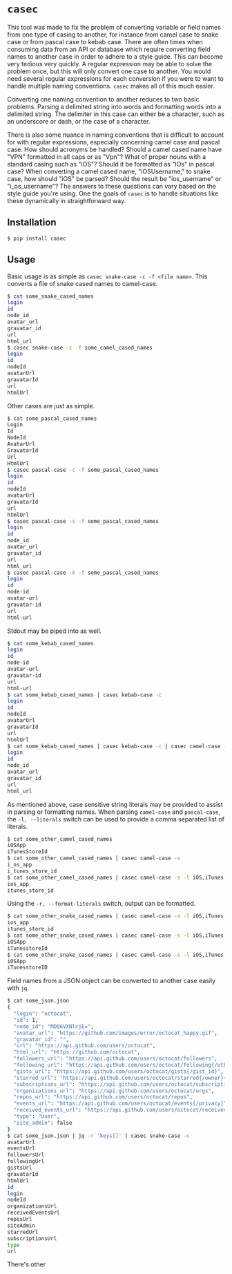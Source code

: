 # `casec`

This tool was made to fix the problem of converting variable or field names from one
type of casing to another, for instance from camel case to snake case or from pascal
case to kebab case. There are often times when consuming data from an API or database
which require converting field names to another case in order to adhere to a style guide.
This can become very tedious very quickly. A regular expression may be able to solve the
problem once, but this will only convert one case to another. You would need several
regular expressions for each conversion if you were to want to handle multiple naming
conventions. `casec` makes all of this much easier. 

Converting one naming convention to another reduces to two basic problems. Parsing a 
delimited string into words and formatting words into a delimited string. The delimiter
in this case can either be a character, such as an underscore or dash, or the case of
a character.
   
There is also some nuance in naming conventions that is difficult to account for
with regular expressions, especially concerning camel case and pascal case. How should 
acronyms be handled? Should a camel cased name have "VPN" formatted in all caps or as "Vpn"? 
What of proper nouns with a standard casing such as "iOS"? Should it be formatted as "IOs"
in pascal case? When converting a camel cased name, "iOSUsername," to snake case, how should
"iOS" be parsed? Should the result be "ios_username" or "i_os_username"? The answers to these
questions can vary based on the style guide you're using. One the goals of `casec` is  to
handle situations like these dynamically in straightforward way. 


## Installation

```
$ pip install casec
```

## Usage

Basic usage is as simple as `casec snake-case -c -f <file name>`. This converts a file of
snake cased names to camel-case.

```bash
$ cat some_snake_cased_names
login
id
node_id
avatar_url
gravatar_id
url
html_url
$ casec snake-case -c -f some_camel_cased_names
login
id
nodeId
avatarUrl
gravatarId
url
htmlUrl
```

Other cases are just as simple.

```bash
$ cat some_pascal_cased_names
Login
Id
NodeId
AvatarUrl
GravatarId
Url
HtmlUrl
$ casec pascal-case -c -f some_pascal_cased_names
login
id
nodeId
avatarUrl
gravatarId
url
htmlUrl
$ casec pascal-case -s -f some_pascal_cased_names
login
id
node_id
avatar_url
gravatar_id
url
html_url
$ casec pascal-case -k -f some_pascal_cased_names
login
id
node-id
avatar-url
gravatar-id
url
html-url
```

Stdout may be piped into as well.

```bash
$ cat some_kebab_cased_names
login
id
node-id
avatar-url
gravatar-id
url
html-url
$ cat some_kebab_cased_names | casec kebab-case -c
login
id
nodeId
avatarUrl
gravatarId
url
htmlUrl
$ cat some_kebab_cased_names | casec kebab-case -c | casec camel-case -s
login
id
node_id
avatar_url
gravatar_id
url
html_url
```

As mentioned above, case sensitive string literals may be provided to assist in parsing or 
formatting names. When parsing `camel-case` and `pascal-case`, the `-l, --literals` switch 
can be used to provide a comma separated list of literals.

```bash
$ cat some_other_camel_cased_names
iOSApp
iTunesStoreId
$ cat some_other_camel_cased_names | casec camel-case -s
i_os_app
i_tunes_store_id
$ cat some_other_camel_cased_names | casec camel-case -s -l iOS,iTunes
ios_app
itunes_store_id
```

Using the `-r, --format-literals` switch, output can be formatted.

```bash
$ cat some_other_snake_cased_names | casec camel-case -s -l iOS,iTunes
ios_app
itunes_store_id
$ cat some_other_snake_cased_names | casec camel-case -s -l iOS,iTunes
iOSApp
iTunesstoreId
$ cat some_other_snake_cased_names | casec camel-case -s -l iOS,iTunes,ID
iOSApp
iTunesstoreID
```

Field names from a JSON object can be converted to another case easily with `jq`.

```bash
$ cat some_json.json
{
  "login": "octocat",
  "id": 1,
  "node_id": "MDQ6VXNlcjE=",
  "avatar_url": "https://github.com/images/error/octocat_happy.gif",
  "gravatar_id": "",
  "url": "https://api.github.com/users/octocat",
  "html_url": "https://github.com/octocat",
  "followers_url": "https://api.github.com/users/octocat/followers",
  "following_url": "https://api.github.com/users/octocat/following{/other_user}",
  "gists_url": "https://api.github.com/users/octocat/gists{/gist_id}",
  "starred_url": "https://api.github.com/users/octocat/starred{/owner}{/repo}",
  "subscriptions_url": "https://api.github.com/users/octocat/subscriptions",
  "organizations_url": "https://api.github.com/users/octocat/orgs",
  "repos_url": "https://api.github.com/users/octocat/repos",
  "events_url": "https://api.github.com/users/octocat/events{/privacy}",
  "received_events_url": "https://api.github.com/users/octocat/received_events",
  "type": "User",
  "site_admin": false
}
$ cat some_json.json | jq -r 'keys[]' | casec snake-case -c
avatarUrl
eventsUrl
followersUrl
followingUrl
gistsUrl
gravatarId
htmlUrl
id
login
nodeId
organizationsUrl
receivedEventsUrl
reposUrl
siteAdmin
starredUrl
subscriptionsUrl
type
url
```

There's other 

